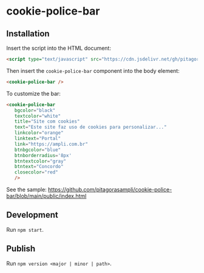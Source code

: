 # cookie-police-bar

## Installation

Insert the script into the HTML document:

```html
<script type="text/javascript" src="https://cdn.jsdelivr.net/gh/pitagorasampli/cookie-police-bar@v1.1.0/dist/index.js"></script>
```

Then insert the `cookie-police-bar` component into the body element:

```html
<cookie-police-bar />
```

To customize the bar:

```html
<cookie-police-bar
   bgcolor="black"
   textcolor="white"
   title="Site com cookies"
   text="Este site faz uso de cookies para personalizar..."
   linkcolor="orange"
   linktext="Portal"
   link="https://ampli.com.br"
   btnbgcolor="blue"
   btnborderradius='8px'
   btntextcolor="gray"
   btntext="Concordo"
   closecolor="red"
   />
```

See the sample: https://github.com/pitagorasampli/cookie-police-bar/blob/main/public/index.html

## Development

Run `npm start`.

## Publish

Run `npm version <major | minor | path>`.

